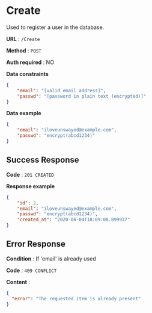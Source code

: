 # Create

Used to register a user in the database.

**URL** : `/Create`

**Method** : `POST`

**Auth required** : NO

**Data constraints**

```json
{
    "email": "[valid email address]",
    "passwd": "[password in plain text (encrypted)]"
}
```

**Data example**

```json
{
    "email": "iloveunswayed@example.com",
    "passwd": "encrypt(abcd1234)"
}
```

## Success Response

**Code** : `201 CREATED`

**Response example**

```json
{
	"id": 2,
	"email": "iloveunswayed@example.com",
	"passwd": "encrypt(abcd1234)",
	"created_at": "2020-06-04T18:09:08.899937"
}
```

## Error Response

**Condition** : If 'email' is already used

**Code** : `409 CONFLICT`

**Content** :

```json
{
  "error": "The requested item is already present"
}
```